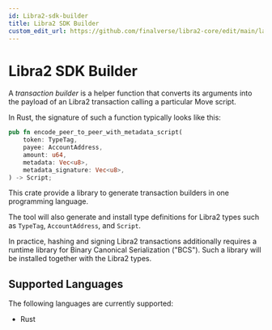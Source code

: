 ```yaml
---
id: Libra2-sdk-builder
title: Libra2 SDK Builder
custom_edit_url: https://github.com/finalverse/libra2-core/edit/main/language/libra2-sdk-builder/README.md
---
```


# Libra2 SDK Builder

A *transaction builder* is a helper function that converts its arguments into the payload of an Libra2 transaction calling a particular Move script.

In Rust, the signature of such a function typically looks like this:
```rust
pub fn encode_peer_to_peer_with_metadata_script(
    token: TypeTag,
    payee: AccountAddress,
    amount: u64,
    metadata: Vec<u8>,
    metadata_signature: Vec<u8>,
) -> Script;
```

This crate provide a library to generate transaction builders in one programming language.

The tool will also generate and install type definitions for Libra2 types such as `TypeTag`, `AccountAddress`, and `Script`.

In practice, hashing and signing Libra2 transactions additionally requires a runtime library for Binary Canonical Serialization ("BCS").
Such a library will be installed together with the Libra2 types.


## Supported Languages

The following languages are currently supported:
* Rust
